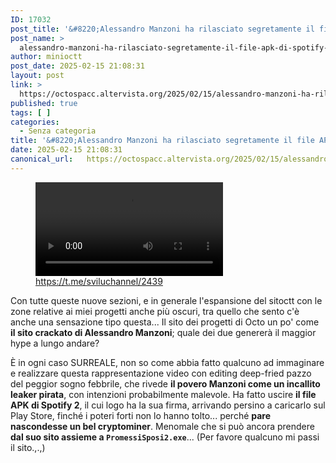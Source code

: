 ```yaml
---
ID: 17032
post_title: '&#8220;Alessandro Manzoni ha rilasciato segretamente il file APK di Spotify 2&#8221;'
post_name: >
  alessandro-manzoni-ha-rilasciato-segretamente-il-file-apk-di-spotify-2
author: minioctt
post_date: 2025-02-15 21:08:31
layout: post
link: >
  https://octospacc.altervista.org/2025/02/15/alessandro-manzoni-ha-rilasciato-segretamente-il-file-apk-di-spotify-2/
published: true
tags: [ ]
categories:
  - Senza categoria
title: '&#8220;Alessandro Manzoni ha rilasciato segretamente il file APK di Spotify 2&#8221;'
date: 2025-02-15 21:08:31
canonical_url:   https://octospacc.altervista.org/2025/02/15/alessandro-manzoni-ha-rilasciato-segretamente-il-file-apk-di-spotify-2/
---
```

<!-- wp:video {"id":17011} -->
<figure class="wp-block-video"><video controls loop src="{{site.cdnurl}}/assets/uploads/2025/02/document_5873060622693833236.mp4"></video><figcaption class="wp-element-caption"><a href="https://t.me/sviluchannel/2439">https://t.me/sviluchannel/2439</a></figcaption></figure>
<!-- /wp:video -->

<!-- wp:paragraph -->
<p>Con tutte queste nuove sezioni, e in generale l'espansione del sitoctt con le zone relative ai miei progetti anche più oscuri, tra quello che sento c'è anche una sensazione tipo questa... Il sito dei progetti di Octo un po' come <strong>il sito crackato di Alessandro Manzoni</strong>; quale dei due genererà il maggior hype a lungo andare?</p>
<!-- /wp:paragraph -->

<!-- wp:paragraph -->
<p>È in ogni caso SURREALE, non so come abbia fatto qualcuno ad immaginare e realizzare questa rappresentazione video con editing deep-fried pazzo del peggior sogno febbrile, che rivede <strong>il povero Manzoni come un incallito leaker pirata</strong>, con intenzioni probabilmente malevole. Ha fatto uscire <strong>il file APK di Spotify 2</strong>, il cui logo ha la sua firma, arrivando persino a caricarlo sul Play Store, finché i poteri forti non lo hanno tolto... perché <strong>pare nascondesse un bel cryptominer</strong>. Menomale che si può ancora prendere <strong>dal suo sito assieme a </strong><strong><code>PromessiSposi2.exe</code></strong>... (Per favore qualcuno mi passi il sito.,.,)</p>
<!-- /wp:paragraph -->